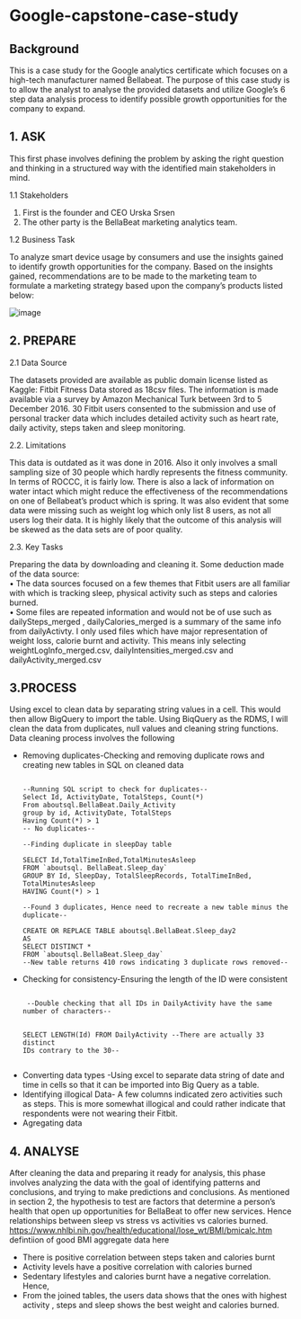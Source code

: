 # Google-capstone-case-study
## Background ##

This is a case study for the Google analytics certificate which focuses on a high-tech manufacturer named Bellabeat. The purpose of this case study is to allow the analyst to analyse the provided datasets and utilize Google’s 6 step data analysis process to identify possible growth opportunities for the company to expand.

## 1.	ASK ##
This first phase involves defining the problem by asking the right question and thinking in a structured way 
with the identified main stakeholders in mind. 
<p> 1.1 Stakeholders <p>
<ol>
<li>First is the founder and CEO Urska Srsen </li>
<li>The other party is the BellaBeat marketing analytics team.
</li>
</ol>
<p>1.2	Business Task<p>
To analyze smart device usage by consumers and use the insights gained to identify growth opportunities for the company. Based on the insights gained, recommendations are to be made to the marketing team to formulate a marketing strategy based upon the company’s products listed below:
  
  ![image](https://user-images.githubusercontent.com/88995922/133566224-fe95e7f2-390e-48a6-b8d3-ae41a2b7961a.png)

## 2. PREPARE ##
<p> 2.1 Data Source<p>
The datasets provided are available as public domain license listed as Kaggle: Fitbit Fitness Data stored as 18csv files. The information is made available via a survey by Amazon Mechanical Turk between 3rd to 5 December 2016. 30 Fitbit users consented to the submission and use of personal tracker data which includes detailed activity such as heart rate, daily activity, steps taken and sleep monitoring.

<p> 2.2.	Limitations <p>
This data is outdated as it was done in 2016. Also it only involves a small sampling size of 30 people which hardly represents the fitness community. In terms of ROCCC, it is fairly low. There is also a lack of information on water intact which might reduce the effectiveness of the recommendations on one of Bellabeat’s product which is spring. It was also evident that some data were missing such as weight log which only list 8 users, as not all users log their data. It is highly likely that the outcome of this analysis will be skewed as the data sets are of poor quality. 

<p> 2.3.	Key Tasks<p>
Preparing the data by downloading and cleaning it. Some deduction made of the data source:
<br> •	The data sources focused on a few themes that Fitbit users are all familiar with which is tracking sleep, physical activity such as steps and calories burned. <br> 
•	Some files are repeated information and would not be of use such as dailySteps_merged , dailyCalories_merged is a summary of the same info from dailyActivty.
I only used files which have major representation of weight loss, calorie burnt and activity. This means inly selecting weightLogInfo_merged.csv,
dailyIntensities_merged.csv and dailyActivity_merged.csv

## 3.PROCESS ##
Using excel to clean data by separating string values in a cell. This would then allow BigQuery to import the table.
Using BiqQuery as the RDMS, I will clean the data from duplicates, null values and cleaning string functions.
Data cleaning process involves the following
<ul>
<li> Removing duplicates-Checking and removing duplicate rows and creating new tables in SQL on cleaned data
<pre><code>
--Running SQL script to check for duplicates--
Select Id, ActivityDate, TotalSteps, Count(*)
From aboutsql.BellaBeat.Daily_Activity
group by id, ActivityDate, TotalSteps
Having Count(*) > 1
-- No duplicates-- </code></pre>

<pre><code>--Finding duplicate in sleepDay table

SELECT Id,TotalTimeInBed,TotalMinutesAsleep 
FROM `aboutsql. BellaBeat.Sleep_day`
GROUP BY Id, SleepDay, TotalSleepRecords, TotalTimeInBed, TotalMinutesAsleep
HAVING Count(*) > 1

--Found 3 duplicates, Hence need to recreate a new table minus the duplicate--

CREATE OR REPLACE TABLE aboutsql.BellaBeat.Sleep_day2
AS 
SELECT DISTINCT *
FROM `aboutsql.BellaBeat.Sleep_day`
--New table returns 410 rows indicating 3 duplicate rows removed--
</code></pre>

 </li>
<li>Checking for consistency-Ensuring the length of the ID were consistent
<pre><code>
 --Double checking that all IDs in DailyActivity have the same number of characters--

SELECT LENGTH(Id)
FROM DailyActivity
--There are actually 33 distinct IDs contrary to the 30--
 </code></pre>
</li>
<li>Converting data types -Using excel to separate data string of date and time in cells so that it can be imported into Big Query as a table.</li>
<li>Identifying illogical Data- A few columns indicated zero activities such as steps. This is more somewhat illogical and could rather indicate that respondents were not wearing their Fitbit.</li>
<li> Agregating data 
 </li>
  
  </ul>
  
## 4. ANALYSE ##

After cleaning the data and preparing it ready for analysis, this phase involves analyzing the data with the goal of identifying patterns and conclusions, and trying to make predictions and conclusions. As mentioned in section 2, the hypothesis to test are factors that determine a person’s health that open up opportunities for BellaBeat to offer new services. Hence relationships between sleep vs stress vs activities vs calories burned. 
https://www.nhlbi.nih.gov/health/educational/lose_wt/BMI/bmicalc.htm defintiion of good BMI
aggregate data here

<ul>
<li> There is positive correlation between steps taken and calories burnt </li>
<li> Activity levels have a positive correlation with calories burned </li>	
<li> Sedentary lifestyles and calories burnt have a negative correlation. Hence,</li>
<li> From the joined tables, the users data shows that the ones with highest activity , steps and sleep shows the best weight and calories burned.
 </li><ul>


 





